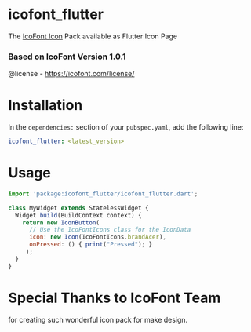 # icofont_flutter

The [IcoFont Icon](https://icofont.com) Pack available as Flutter Icon Page

### Based on IcoFont Version 1.0.1
@license - https://icofont.com/license/

# Installation
In the `dependencies:` section of your `pubspec.yaml`, add the following line:

```yaml
icofont_flutter: <latest_version>
```

# Usage
```javascript
import 'package:icofont_flutter/icofont_flutter.dart';

class MyWidget extends StatelessWidget {
  Widget build(BuildContext context) {
    return new IconButton(
      // Use the IcoFontIcons class for the IconData
      icon: new Icon(IcoFontIcons.brandAcer), 
      onPressed: () { print("Pressed"); }
     );
  }
}
```

# Special Thanks to IcoFont Team
for creating such wonderful icon pack for make design.
